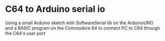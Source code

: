 # C64 to Arduino serial io
 Using a small Arduino sketch with SoftwareSerial lib on the ArduinoUNO and a BASIC program  on the Commodore 64 to connect PC to C64 through the C64's user port
